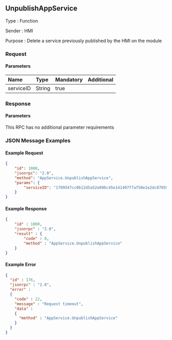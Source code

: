 ## UnpublishAppService

Type
: Function

Sender
: HMI

Purpose
: Delete a service previously published by the HMI on the module

### Request

#### Parameters

|Name|Type|Mandatory|Additional|
|:---|:---|:--------|:---------|
|serviceID|String|true||

### Response

#### Parameters

This RPC has no additional parameter requirements

### JSON Message Examples

#### Example Request

```json
{
    "id": 1000,
    "jsonrpc": "2.0",
    "method": "AppService.UnpublishAppService",
    "params": {
        "serviceID": "1f89547cc0b12d5a52e896c45e141497f7af50e1e2dc8705914e75ef6fbeac03"
    }
}
```

#### Example Response

```json
{
    "id" : 1000,
    "jsonrpc" : "2.0",
    "result" : {
        "code" : 0,
        "method" : "AppService.UnpublishAppService"
    }
}
```

#### Example Error

```json
{
  "id" : 176,
  "jsonrpc" : "2.0",
  "error" :
  {
    "code" : 22,
    "message" : "Request timeout",
    "data" :
    {
      "method" : "AppService.UnpublishAppService"
    }
  }
}
```
